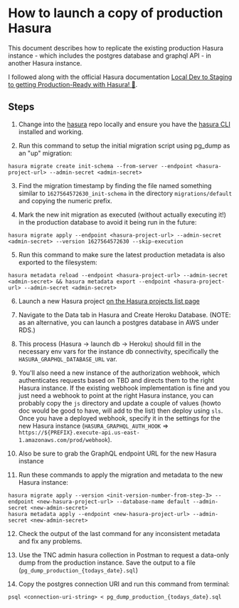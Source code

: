 # How to launch a copy of production Hasura

This document describes how to replicate the existing production Hasura instance - which includes the postgres database and graphql API - in another Hasura instance.

I followed along with the official Hasura documentation [Local Dev to Staging to getting Production-Ready with Hasura! 🚀](https://hasura.io/blog/moving-from-local-development-staging-production-with-hasura/).

## Steps

1. Change into the [hasura](https://github.com/news-catalyst/hasura/) repo locally and ensure you have the [hasura CLI](https://hasura.io/docs/latest/graphql/core/hasura-cli/install-hasura-cli.html#install-hasura-cli) installed and working.

2. Run this command to setup the initial migration script using pg_dump as an "up" migration:

`hasura migrate create init-schema --from-server --endpoint <hasura-project-url> --admin-secret <admin-secret>`

3. Find the migration timestamp by finding the file named something similar to `1627564572630_init-schema` in the directory `migrations/default` and copying the numeric prefix.

4. Mark the new init migration as executed (without actually executing it!) in the production database to avoid it being run in the future:

`hasura migrate apply --endpoint <hasura-project-url> --admin-secret <admin-secret> --version 1627564572630 --skip-execution`

5. Run this command to make sure the latest production metadata is also exported to the filesystem:

`hasura metadata reload --endpoint <hasura-project-url> --admin-secret <admin-secret> && hasura metadata export --endpoint <hasura-project-url> --admin-secret <admin-secret>`

6. Launch a new Hasura project [on the Hasura projects list page](https://cloud.hasura.io/projects)

7. Navigate to the Data tab in Hasura and Create Heroku Database. (NOTE: as an alternative, you can launch a postgres database in AWS under RDS.)

8. This process (Hasura -> launch db -> Heroku) should fill in the necessary env vars for the instance db connectivity, specifically the `HASURA_GRAPHQL_DATABASE_URL` var.

9. You'll also need a new instance of the authorization webhook, which authenticates requests based on TBD and directs them to the right Hasura instance. If the existing webhook implementation is fine and you just need a webhook to point at the right Hasura instance, you can probably copy the `js` directory and update a couple of values (howto doc would be good to have, will add to the list) then deploy using `sls`. Once you have a deployed webhook, specify it in the settings for the new Hasura instance (`HASURA_GRAPHQL_AUTH_HOOK` => `https://${PREFIX}.execute-api.us-east-1.amazonaws.com/prod/webhook`).

10. Also be sure to grab the GraphQL endpoint URL for the new Hasura instance

11. Run these commands to apply the migration and metadata to the new Hasura instance:

```
hasura migrate apply --version <init-version-number-from-step-3> --endpoint <new-hasura-project-url> --database-name default --admin-secret <new-admin-secret>
hasura metadata apply --endpoint <new-hasura-project-url> --admin-secret <new-admin-secret>
```

12. Check the output of the last command for any inconsistent metadata and fix any problems.

13. Use the TNC admin hasura collection in Postman to request a data-only dump from the production instance. Save the output to a file (`pg_dump_production_{todays_date}.sql`)

14. Copy the postgres connection URI and run this command from terminal:

`psql <connection-uri-string> < pg_dump_production_{todays_date}.sql`
